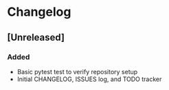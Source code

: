 # Changelog

## [Unreleased]
### Added
- Basic pytest test to verify repository setup
- Initial CHANGELOG, ISSUES log, and TODO tracker
